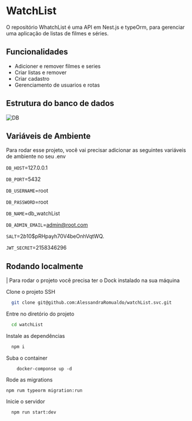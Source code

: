 
# WatchList

O repositório WhatchList é uma API em Nest.js e typeOrm, para gerenciar uma aplicação de listas de filmes e séries.



## Funcionalidades

- Adicioner e remover filmes e series
- Criar listas e remover
- Criar cadastro
- Gerenciamento de usuarios e rotas


## Estrutura do banco de dados

![DB]()

## Variáveis de Ambiente

Para rodar esse projeto, você vai precisar adicionar as seguintes variáveis de ambiente no seu .env

`DB_HOST`=127.0.0.1

`DB_PORT`=5432

`DB_USERNAME`=root

`DB_PASSWORD`=root

`DB_NAME`=db_watchList

`DB_ADMIN_EMAIL`=admin@root.com

`SALT`=$2b$10$pRHpayh70V4beOnhVqtWQ.

`JWT_SECRET`=2158346296
## Rodando localmente

| Para rodar o projeto você precisa ter o Dock instalado na sua máquina

Clone o projeto SSH

```bash
  git clone git@github.com:AlessandraRomualdo/watchList.svc.git
```

Entre no diretório do projeto

```bash
  cd watchList
```

Instale as dependências

```bash
  npm i
```

Suba o container

```
    docker-componse up -d
```

Rode as migrations

```
npm rum typeorm migration:run
```

Inicie o servidor

```bash
  npm run start:dev
```

